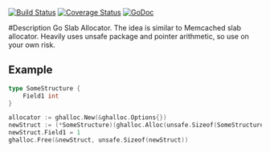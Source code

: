 [![Build Status](https://travis-ci.org/alexyer/ghalloc.svg)](https://travis-ci.org/alexyer/ghalloc)
[![Coverage Status](https://coveralls.io/repos/alexyer/ghalloc/badge.svg?branch=master&service=github)](https://coveralls.io/github/alexyer/ghalloc?branch=master)
[![GoDoc](https://godoc.org/github.com/alexyer/ghalloc?status.svg)](https://godoc.org/github.com/alexyer/ghalloc)

#Description
Go Slab Allocator.
The idea is similar to Memcached slab allocator.
Heavily uses unsafe package and pointer arithmetic, so use on your own risk.

## Example
```go
type SomeStructure {
    Field1 int
}

allocator := ghalloc.New(&ghalloc.Options{})
newStruct := (*SomeStructure)(ghalloc.Alloc(unsafe.Sizeof(SomeStructure{})))
newStruct.Field1 = 1
ghalloc.Free(&newStruct, unsafe.Sizeof(newStruct))
```
